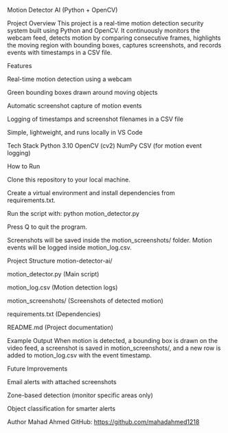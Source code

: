 Motion Detector AI (Python + OpenCV)

Project Overview
This project is a real-time motion detection security system built using Python and OpenCV.
It continuously monitors the webcam feed, detects motion by comparing consecutive frames, highlights the moving region with bounding boxes, captures screenshots, and records events with timestamps in a CSV file.

Features

Real-time motion detection using a webcam

Green bounding boxes drawn around moving objects

Automatic screenshot capture of motion events

Logging of timestamps and screenshot filenames in a CSV file

Simple, lightweight, and runs locally in VS Code

Tech Stack
Python 3.10
OpenCV (cv2)
NumPy
CSV (for motion event logging)

How to Run

Clone this repository to your local machine.

Create a virtual environment and install dependencies from requirements.txt.

Run the script with: python motion_detector.py

Press Q to quit the program.

Screenshots will be saved inside the motion_screenshots/ folder.
Motion events will be logged inside motion_log.csv.

Project Structure
motion-detector-ai/

motion_detector.py (Main script)

motion_log.csv (Motion detection logs)

motion_screenshots/ (Screenshots of detected motion)

requirements.txt (Dependencies)

README.md (Project documentation)

Example Output
When motion is detected, a bounding box is drawn on the video feed, a screenshot is saved in motion_screenshots/, and a new row is added to motion_log.csv with the event timestamp.

Future Improvements

Email alerts with attached screenshots

Zone-based detection (monitor specific areas only)

Object classification for smarter alerts

Author
Mahad Ahmed
GitHub: https://github.com/mahadahmed1218
